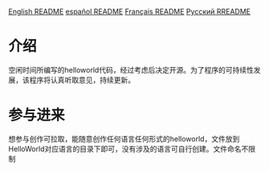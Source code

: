 [English README](README_en.md) [español README](README_es.md)
[Français README](README_fr.md)
[Русский RREADME](README_ru.md)
# 介绍
空闲时间所编写的helloworld代码，经过考虑后决定开源。为了程序的可持续性发展，该程序将认真听取意见，持续更新。
# 参与进来
想参与创作可拉取，能随意创作任何语言任何形式的helloworld，文件放到HelloWorld对应语言的目录下即可，没有涉及的语言可自行创建。文件命名不限制

